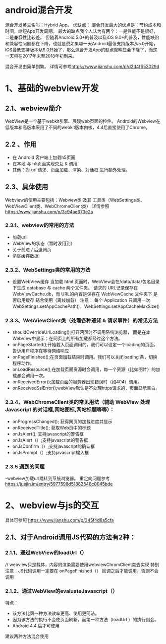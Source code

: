 android混合开发
==========
混合开发英文名叫：Hybrid App。
优缺点：
混合开发最大的优点是：节约成本和时间，缩短App开发周期。
最大的缺点我个人认为有两个：一是性能不是很好，二是兼容性比较差。
但随着Android 5.0+的普及以及iOS 9.0+的普及，性能缺陷和兼容性问题都在下降，也就是说如果哪一天Android最低支持版本从5.0开始，iOS最低支持版本从9.0开始了，那么混合开发App的缺点就明显会下降了，而这一天将在2017年末至2018年初到来。

混合开发由简单到繁。
详情可参考<https://www.jianshu.com/p/d2d4f652029d>
# 1、基础的webview开发
 ## 2.1、webview简介
 WebView是一个基于webkit引擎、展现web页面的控件。
 Android的Webview在低版本和高版本采用了不同的webkit版本内核，4.4后直接使用了Chrome。
 ## 2.2 、作用
  - 在 Android 客户端上加载h5页面
  - 在本地 与 h5页面实现交互 & 调用
  - 其他：对 url 请求、页面加载、渲染、对话框 进行额外处理。
## 2.3、具体使用
 Webview的使用主要包括：Webview类 及其 工具类（WebSettings类、WebViewClient类、WebChromeClient类）
 详情参照<https://www.jianshu.com/p/3c94ae673e2a>
 
 ### 2.3.1、webview的常用的方法
  - 加载url
  - WebView的状态（暂时没用到）
  - 关于前进 / 后退网页
  - 清除缓存数据
 ### 2.3.2、WebSettings类的常用的方法
  - 设置WebView缓存
   当加载 html 页面时，WebView会在/data/data/包名目录下生成 database 与 cache 两个文件夹。
   请求的 URL记录保存在 WebViewCache.db，而 URL的内容是保存在 WebViewCache 文件夹下
   是否启用缓存
   结合使用（离线加载）
  注意： 每个 Application 只调用一次 WebSettings.setAppCachePath()，WebSettings.setAppCacheMaxSize()
 ### 2.3.3、WebViewClient类（处理各种通知 & 请求事件）的常见方法
  - shouldOverrideUrlLoading();打开网页时不调用系统浏览器， 而是在本WebView中显示；在网页上的所有加载都经过这个方法。
  - onPageStarted();开始载入页面调用的，我们可以设定一个loading的页面，告诉用户程序在等待网络响应
  - onPageFinished();在页面加载结束时调用。我们可以关闭loading 条，切换程序动作。
  - onLoadResource();在加载页面资源时会调用，每一个资源（比如图片）的加载都会调用一次。
  - onReceivedError();加载页面的服务器出现错误时（如404）调用。
  - onReceivedSslError();webView默认是不处理https请求的，页面显示空白。
 ### 2.3.4、WebChromeClient类的常见用法（辅助 WebView 处理 Javascript 的对话框,网站图标,网站标题等等）：
  - onProgressChanged(); 获得网页的加载进度并显示
  - onReceivedTitle(); 获取Web页中的标题
  - onJsAlert(); 支持javascript的警告框
  - onJsAlert（）;支持javascript的警告框
  - onJsConfirm（）;支持javascript的确认框
  - onJsPrompt（）;支持javascript输入框
 ### 2.3.5 遇到的问题
 -webview加载url跳转到系统浏览器。 重定向问题参考<https://juejin.im/entry/5977598d51882548c0045bde>
 
 # 2、webview与js的交互
 具体可参照 <https://www.jianshu.com/p/345f4d8a5cfa>
 ## 2.1、对于Android调用JS代码的方法有2种：

 ### 2.1.1、通过WebView的loadUrl（）
  // webview只是载体，内容的渲染需要使用webviewChromClient类去实现
  特别注意：JS代码调用一定要在 onPageFinished（） 回调之后才能调用，否则不会调用
 ### 2.1.2、通过WebView的evaluateJavascript（）
  特点：
  - 该方法比第一种方法效率更高、使用更简洁。
  - 因为该方法的执行不会使页面刷新，而第一种方法（loadUrl ）的执行则会。
  - Android 4.4 后才可使用
  
  建议两种方法混合使用
